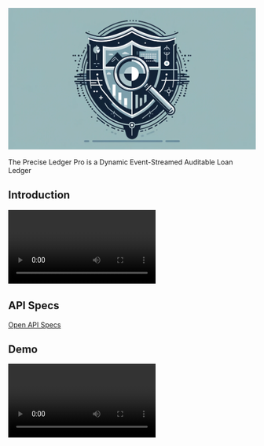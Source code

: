 ![Precise Ledger Pro](lead%20image.webp)

The Precise Ledger Pro is a Dynamic Event-Streamed Auditable Loan Ledger

## Introduction
![Intro](./assets/presentation.mp4)

## API Specs
[Open API Specs](https://precise-ledger-pro-trdtcjuuua-em.a.run.app/api-specs)

## Demo
![Demo](./assets/demo.mp4)